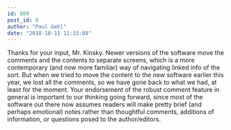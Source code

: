 ```yaml
---
id: 689
post_id: 6
author: "Paul Gehl"
date: "2018-10-11 11:33:08"
---
```

Thanks for your input, Mr. Kinsky. Newer versions of the software move the comments and the contents to separate screens, which is a more contemporary (and now more familiar) way of navigating linked info of the sort. But when we tried to move the content to the new software earlier this year, we lost all the comments, so we have gone back to what we had, at least for the moment. Your endorsement of the robust comment feature in general is important to our thinking going forward, since most of the software out there now assumes readers will make pretty brief (and perhaps emotional) notes rather than thoughtful comments, additions of information, or questions posed to the author/editors.
